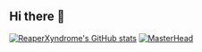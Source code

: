 ## Hi there 👋
[![ReaperXyndrome's GitHub stats](https://github-readme-stats.vercel.app/api?username=reaperxyndrome)](https://github.com/anuraghazra/github-readme-stats)
[![MasterHead](https://github.com/user-attachments/assets/df32690c-2744-45f8-8689-f0d6b03ee5de)](https://github.com/reaperxyndrome)



<!--
**reaperxyndrome/reaperxyndrome** is a ✨ _special_ ✨ repository because its `README.md` (this file) appears on your GitHub profile.

Here are some ideas to get you started:

- 🔭 I’m currently working on ...
- 🌱 I’m currently learning ...
- 👯 I’m looking to collaborate on ...
- 🤔 I’m looking for help with ...
- 💬 Ask me about ...
- 📫 How to reach me: ...
- 😄 Pronouns: ...
- ⚡ Fun fact: ...
-->
